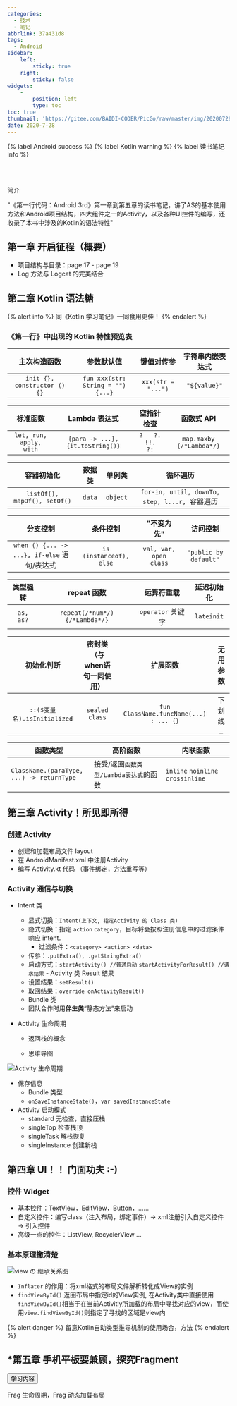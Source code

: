 ```yaml
---
categories:
  - 技术
  - 笔记
abbrlink: 37a431d8
tags:
  - Android
sidebar:
    left:
        sticky: true
    right:
        sticky: false
widgets: 
	- 
		position: left
		type: toc
toc: true
thumbnail: 'https://gitee.com/BAIDI-CODER/PicGo/raw/master/img/20200728184345.png'
date: 2020-7-28
---
```

{% label Android success %}
{% label Kotlin warning %}
{% label 读书笔记 info %}

<br>
<br>

<article class="message">
  <div class="message-header">
    <p>简介</p>
  </div>
  <div class="message-body">
      <p>"《第一行代码：Android 3rd》第一章到第五章的读书笔记，讲了AS的基本使用方法和Android项目结构，四大组件之一的Activity，以及各种UI控件的编写，还收录了本书中涉及的Kotlin的语法特性"</p>
  </div>
</article>

<!-- more -->

## 第一章 开启征程（概要）

- 项目结构与目录：page 17 - page 19
- Log 方法与 Logcat 的完美结合

## 第二章 Kotlin 语法糖

{% alert info %}
 同《Kotlin 学习笔记》一同食用更佳！
{% endalert %}

### 《第一行》中出现的 Kotlin 特性预览表

|         主次构造函数         |            参数默认值             |     键值对传参     | 字符串内嵌表达式 |
| :--------------------------: | :-------------------------------: | :----------------: | :--------------: |
| `init {}, constructor () {}` | `fun xxx(str: String = "") {...}` | `xxx(str = "...")` |   `"${value}"`   |

|        标准函数         |          Lambda 表达式           |     空指针检查      |        函数式 API        |
| :---------------------: | :------------------------------: | :-----------------: | :----------------------: |
| `let, run, apply, with` | `{para -> ...}, {it.toString()}` | `?   ?.   !!.   ?:` | `map.maxby {/*Lambda*/}` |

|          容器初始化          | 数据类 |  单例类  |                    循环遍历                    |
| :--------------------------: | :----: | :------: | :--------------------------------------------: |
| `listOf(), mapOf(), setOf()` | `data` | `object` | `for-in, until, downTo, step, l...r, `容器遍历 |

|                  分支控制                   |        条件控制         |       "不变为先"       |       访问控制        |
| :-----------------------------------------: | :---------------------: | :--------------------: | :-------------------: |
| `when () {... -> ...}, if-else` 语句/表达式 | `is (instanceof), else` | `val, var, open class` | `"public by default"` |

| 类型强转  |          repeat 函数           |    运算符重载     | 延迟初始化 |
| :-------: | :----------------------------: | :---------------: | :--------: |
| `as, as?` | `repeat(/*num*/) {/*Lambda*/}` | `operator` 关键字 | `lateinit` |

|         初始化判断          | 密封类（与when语句一同使用） |                扩展函数                | 无用参数  |
| :-------------------------: | :--------------------------: | :------------------------------------: | :-------: |
| `::($变量名).isInitialized` |        `sealed class`        | `fun ClassName.funcName(...) : ... {}` | 下划线`_` |

| 函数类型                                  | 高阶函数                               | 内联函数                          |
| ----------------------------------------- | -------------------------------------- | --------------------------------- |
| `ClassName.(paraType, ...) -> returnType` | 接受/返回`函数类型/Lambda表达式`的函数 | `inline` `noinline` `crossinline` |

## 第三章 Activity！所见即所得

### 创建 Activity

- 创建和加载布局文件 layout
- 在 AndroidManifest.xml 中注册Activity
- 编写 Activity.kt 代码 （事件绑定，方法重写等）

### Activity 通信与切换

- Intent 类
  - 显式切换：`Intent(上下文, 指定Activity 的 Class 类)`
  - 隐式切换：指定 `action` `category`，目标将会按照注册信息中的过滤条件响应 intent。
    - 过滤条件：`<category> <action> <data>`	
  - 传参：`.putExtra(), .getStringExtra()`
  - 启动方式：`startActivity() //普通启动` `startActivityForResult() //请求结果` - Activity 类 Result 结果
  - 设置结果：`setResult()`
  - 取回结果：`override onActivityResult()`
  - Bundle 类
  - 团队合作时用**伴生类**“静态方法”来启动

- Activity 生命周期

  - 返回栈的概念

  - 思维导图

![Activity 生命周期](https://gitee.com/BAIDI-CODER/PicGo/raw/master/img/20200728191142.png)

- 保存信息
  - Bundle 类型
  - `onSaveInstanceState()`，`var savedInstanceState`
- Activity 启动模式
  - standard 无检查，直接压栈
  - singleTop 检查栈顶
  - singleTask 解栈恢复
  - singleInstance 创建新栈

## 第四章 UI！！ 门面功夫 :-)

### 控件 Widget
- 基本控件：TextView，EditView，Button，……
- 自定义控件：编写class（注入布局，绑定事件）$\rightarrow$  xml注册引入自定义控件 $\rightarrow$ 引入控件
- 高级一点的控件：ListVIew, RecyclerView ...
### 基本原理撇清楚

![view の 继承关系图](https://gitee.com/BAIDI-CODER/PicGo/raw/master/img/20200723232141.png)

- `Inflater` 的作用：将xml格式的布局文件解析转化成View的实例
- `findViewById()` 返回布局中指定id的View实例, 在Activity类中直接使用`findViewById()`相当于在当前Activitiy所加载的布局中寻找对应的view，而使用`view.findViewById()`则指定了寻找的区域是view内

{% alert danger %}
 留意Kotlin自动类型推导机制的使用场合，方法
{% endalert %}

## *第五章 手机平板要兼顾，探究Fragment

<div class="dropdown is-hoverable">
  <div class="dropdown-trigger">
    <button class="button" aria-haspopup="true" aria-controls="dropdown-menu4">
      <span>学习内容</span>
      <span class="icon is-small">
        <i class="fas fa-angle-down" aria-hidden="true"></i>
      </span>
    </button>
  </div>
  <div class="dropdown-menu" id="dropdown-menu4" role="menu">
    <div class="dropdown-content">
      <div class="dropdown-item">
        <p>Frag 生命周期，Frag 动态加载布局</p>
      </div>
    </div>
  </div>
</div>